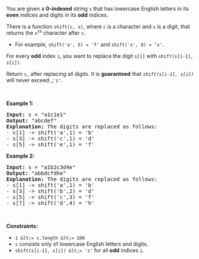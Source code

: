 You are given a __0-indexed__ string `` s `` that has lowercase English letters in its __even__ indices and digits in its __odd__ indices.

There is a function `` shift(c, x) ``, where `` c `` is a character and `` x `` is a digit, that returns the <code>x<sup>th</sup></code> character after `` c ``.

*   For example, `` shift('a', 5) = 'f' `` and `` shift('x', 0) = 'x' ``.

For every __odd__&nbsp;index `` i ``, you want to replace the digit `` s[i] `` with `` shift(s[i-1], s[i]) ``.

Return `` s ``_ after replacing all digits. It is __guaranteed__ that _`` shift(s[i-1], s[i]) ``_ will never exceed _`` 'z' ``.

&nbsp;

__Example 1:__

<pre>
<strong>Input:</strong> s = "a1c1e1"
<strong>Output:</strong> "abcdef"
<strong>Explanation: </strong>The digits are replaced as follows:
- s[1] -&gt; shift('a',1) = 'b'
- s[3] -&gt; shift('c',1) = 'd'
- s[5] -&gt; shift('e',1) = 'f'</pre>

__Example 2:__

<pre>
<strong>Input:</strong> s = "a1b2c3d4e"
<strong>Output:</strong> "abbdcfdhe"
<strong>Explanation: </strong>The digits are replaced as follows:
- s[1] -&gt; shift('a',1) = 'b'
- s[3] -&gt; shift('b',2) = 'd'
- s[5] -&gt; shift('c',3) = 'f'
- s[7] -&gt; shift('d',4) = 'h'</pre>

&nbsp;

__Constraints:__

*   `` 1 &lt;= s.length &lt;= 100 ``
*   `` s `` consists only of lowercase English letters and digits.
*   `` shift(s[i-1], s[i]) &lt;= 'z' `` for all __odd__ indices `` i ``.